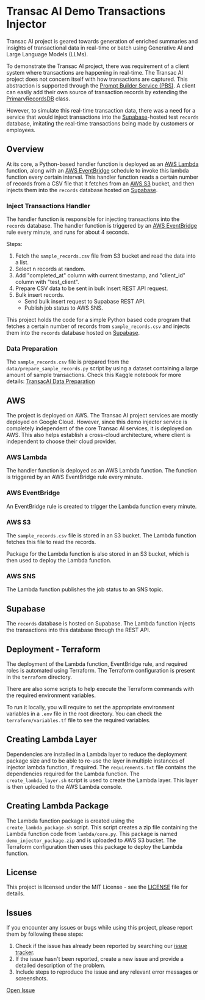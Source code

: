 # Transac AI Demo Transactions Injector

Transac AI project is geared towards generation of enriched summaries and insights of transactional data in real-time or batch using Generative AI and Large Language Models (LLMs).

To demonstrate the Transac AI project, there was requirement of a client system where transactions are happening in real-time. The Transac AI project does not concern itself with how transactions are captured. This abstraction is supported through the [Prompt Builder Service (PBS)](https://github.com/pranav-kural/transacai-prompt-builder-service). A client can easily add their own source of transaction records by extending the [PrimaryRecordsDB](https://github.com/pranav-kural/transacai-prompt-builder-service/blob/main/src/records/primary_records_db.py) class.

However, to simulate this real-time transaction data, there was a need for a service that would inject transactions into the [Supabase](https://supabase.com/)-hosted test `records` database, imitating the real-time transactions being made by customers or employees.

## Overview

At its core, a Python-based handler function is deployed as an [AWS Lambda](https://aws.amazon.com/pm/lambda) function, along with an [AWS EventBridge](https://aws.amazon.com/eventbridge/) schedule to invoke this lambda function every certain interval. This handler function reads a certain number of records from a CSV file that it fetches from an [AWS S3](https://aws.amazon.com/s3/) bucket, and then injects them into the `records` database hosted on [Supabase](https://supabase.com/).

### Inject Transactions Handler

The handler function is responsible for injecting transactions into the `records` database. The handler function is triggered by an [AWS EventBridge](https://aws.amazon.com/eventbridge/) rule every minute, and runs for about 4 seconds.

Steps:

1. Fetch the `sample_records.csv` file from S3 bucket and read the data into a list.
2. Select n records at random.
3. Add "completed_at" column with current timestamp, and "client_id" column with "test_client".
4. Prepare CSV data to be sent in bulk insert REST API request.
5. Bulk insert records.
    - Send bulk insert request to Supabase REST API.
    - Publish job status to AWS SNS.

This project holds the code for a simple Python based code program that fetches a certain number of records from `sample_records.csv` and injects them into the `records` database hosted on [Supabase](https://supabase.com/).

### Data Preparation

The `sample_records.csv` file is prepared from the `data/prepare_sample_records.py` script by using a dataset containing a large amount of sample transactions. Check this Kaggle notebook for more details: [TransacAI Data Preparation](https://www.kaggle.com/code/pranavkural/transacai-data-preparation)

## AWS

The project is deployed on AWS. The Transac AI project services are mostly deployed on Google Cloud. However, since this demo injector service is completely independent of the core Transac AI services, it is deployed on AWS. This also helps establish a cross-cloud architecture, where client is independent to choose their cloud provider.

### AWS Lambda

The handler function is deployed as an AWS Lambda function. The function is triggered by an AWS EventBridge rule every minute.

### AWS EventBridge

An EventBridge rule is created to trigger the Lambda function every minute.

### AWS S3

The `sample_records.csv` file is stored in an S3 bucket. The Lambda function fetches this file to read the records.

Package for the Lambda function is also stored in an S3 bucket, which is then used to deploy the Lambda function.

### AWS SNS

The Lambda function publishes the job status to an SNS topic.

## Supabase

The `records` database is hosted on Supabase. The Lambda function injects the transactions into this database through the REST API.

## Deployment - Terraform

The deployment of the Lambda function, EventBridge rule, and required roles is automated using Terraform. The Terraform configuration is present in the `terraform` directory.

There are also some scripts to help execute the Terraform commands with the required environment variables.

To run it locally, you will require to set the appropriate environment variables in a `.env` file in the root directory. You can check the `terraform/variables.tf` file to see the required variables.

## Creating Lambda Layer

Dependencies are installed in a Lambda layer to reduce the deployment package size and to be able to re-use the layer in multiple instances of injector lambda function, if required. The `requirements.txt` file contains the dependencies required for the Lambda function. The `create_lambda_layer.sh` script is used to create the Lambda layer. This layer is then uploaded to the AWS Lambda console.

## Creating Lambda Package

The Lambda function package is created using the `create_lambda_package.sh` script. This script creates a zip file containing the Lambda function code from `lambda/core.py`. This package is named `demo_injector_package.zip` and is uploaded to AWS S3 bucket. The Terraform configuration then uses this package to deploy the Lambda function.

## License

This project is licensed under the MIT License - see the [LICENSE](LICENSE) file for details.

## Issues

If you encounter any issues or bugs while using this project, please report them by following these steps:

1. Check if the issue has already been reported by searching our [issue tracker](https://github.com/pranav-kural/transacai-demo-injector/issues).
2. If the issue hasn't been reported, create a new issue and provide a detailed description of the problem.
3. Include steps to reproduce the issue and any relevant error messages or screenshots.

[Open Issue](https://github.com/pranav-kural/transacai-demo-injector/issues/new)
